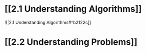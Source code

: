 # [[2.1 Understanding Algorithms]]
![[2.1 Understanding Algorithms#^b2122c]]

# [[2.2 Understanding Problems]]
